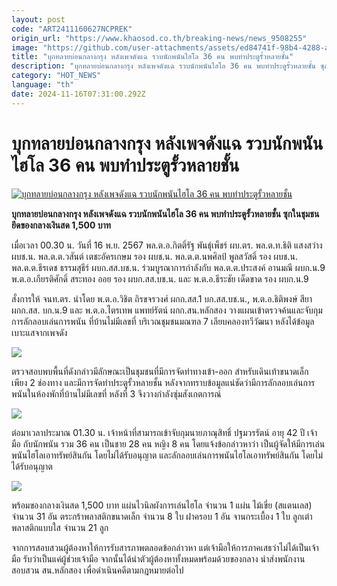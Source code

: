 ```yaml
---
layout: post
code: "ART2411160627NCPREK"
origin_url: "https://www.khaosod.co.th/breaking-news/news_9508255"
image: "https://github.com/user-attachments/assets/ed84741f-98b4-4288-ad87-31f0b43bf09c"
title: "บุกทลายบ่อนกลางกรุง หลังเพจดังแฉ รวบนักพนันไฮโล 36 คน พบทำประตูรั้วหลายชั้น"
description: "บุกทลายบ่อนกลางกรุง หลังเพจดังแฉ รวบนักพนันไฮโล 36 คน พบทำประตูรั้วหลายชั้น ซุกในชุมชน ยึดของกลางเงินสด 1,500 บาท"
category: "HOT_NEWS"
language: "th"
date: 2024-11-16T07:31:00.292Z
---
```


# บุกทลายบ่อนกลางกรุง หลังเพจดังแฉ รวบนักพนันไฮโล 36 คน พบทำประตูรั้วหลายชั้น

[![บุกทลายบ่อนกลางกรุง หลังเพจดังแฉ รวบนักพนันไฮโล 36 คน พบทำประตูรั้วหลายชั้น](https://www.khaosod.co.th/wpapp/uploads/2024/11/catch1.jpg "บุกทลายบ่อนกลางกรุง หลังเพจดังแฉ รวบนักพนันไฮโล 36 คน พบทำประตูรั้วหลายชั้น")](https://www.khaosod.co.th/wpapp/uploads/2024/11/catch1.jpg)

**บุกทลายบ่อนกลางกรุง หลังเพจดังแฉ รวบนักพนันไฮโล 36 คน พบทำประตูรั้วหลายชั้น ซุกในชุมชน ยึดของกลางเงินสด 1,500 บาท**

เมื่อเวลา 00.30 น. วันที่ 16 พ.ย. 2567 พล.ต.อ.กิตติ์รัฐ พันธุ์เพ็ชร์ ผบ.ตร. พล.ต.ท.ธิติ แสงสว่าง ผบช.น. พล.ต.ต.วสันต์ เตชะอัครเกษม รอง ผบช.น. พล.ต.ต.นพศิลป์ พูลสวัสดิ์ รอง ผบช.น. พล.ต.ต.ธีรเดช ธรรมสุธีร์ ผบก.สส.บช.น. ร่วมบูรณาการกำลังกับ พล.ต.ต.ประสงค์ อานมณี ผบก.น.9 พ.ต.อ.เกียรติศักดิ์ สระทอง ออย รอง ผบก.สส.บช.น. และ พ.ต.อ.ธีระชัย เด็ดขาด รอง ผบก.น.9

สั่งการให้ จนท.ตร. นำโดย พ.ต.อ.วิชิต ถิรขจรวงศ์ ผกก.สส.1 บก.สส.บช.น., พ.ต.อ.ธิติพงษ์ สียา ผกก.สส. บก.น.9 และ พ.ต.อ.ไตรเทพ แพทย์รัตน์ ผกก.สน.หลักสอง วางแผนเข้าตรวจค้นและจับกุมการลักลอบเล่นการพนัน ที่บ้านไม่มีเลขที่ บริเวณชุมชนมณฑล 7 เลียบคลองทวีวัฒนา หลังได้ข้อมูลเบาะแสจากเพจดัง

[![](https://www.khaosod.co.th/wpapp/uploads/2024/11/S__60530772.jpg)](https://www.khaosod.co.th/wpapp/uploads/2024/11/S__60530772.jpg)

ตรวจสอบพบพื้นที่ดังกล่าวมีลักษณะเป็นชุมชนที่มีการจัดทำทางเข้า-ออก สำหรับเดินเท้าขนาดเล็ก เพียง 2 ช่องทาง และมีการจัดทำประตูรั้วหลายชั้น หลังจากทราบข้อมูลแน่ชัดว่ามีการลักลอบเล่นการพนันในห้องพักที่บ้านไม่มีเลขที่ หลังที่ 3 จึงวางกำลังซุ่มสังเกตการณ์

[![](https://www.khaosod.co.th/wpapp/uploads/2024/11/S__60530773.jpg)](https://www.khaosod.co.th/wpapp/uploads/2024/11/S__60530773.jpg)



ต่อมาเวลาประมาณ 01.30 น. เจ้าหน้าที่สามารถเข้าจับกุมนายภาณุสิทธิ์ ปฐมวรรัตน์ อายุ 42 ปี เจ้ามือ กับนักพนัน รวม 36 คน เป็นชาย 28 คน หญิง 8 คน โดยแจ้งข้อกล่าวหาว่า เป็นผู้จัดให้มีการเล่นพนันไฮโลเอาทรัพย์สินกัน โดยไม่ได้รับอนุญาต และลักลอบเล่นการพนันไฮโลเอาทรัพย์สินกัน โดยไม่ได้รับอนุญาต

[![](https://www.khaosod.co.th/wpapp/uploads/2024/11/S__60530787.jpg)](https://www.khaosod.co.th/wpapp/uploads/2024/11/S__60530787.jpg)

พร้อมของกลางเงินสด 1,500 บาท แผ่นไวนิลผังการเล่นไฮโล จำนวน 1 แผ่น ไม้เขี่ย (สแตนเลส) จำนวน 31 อัน ตระกร้าพลาสติกขนาดเล็ก จำนวน 8 ใบ ฝาครอบ 1 อัน จานกระเบื้อง 1 ใบ ลูกเต๋า พลาสติกแบบใส จำนวน 21 ลูก

จากการสอบสวนผู้ต้องหาให้การรับสารภาพตลอดข้อกล่าวหา แต่เจ้ามือให้การภาคเสธว่าไม่ได้เป็นเจ้ามือ รับว่าเป็นแค่ผู้ช่วยเจ้ามือ จากนั้นได้นำตัวผู้ต้องหาทั้งหมดพร้อมด้วยของกลาง นำส่งพนักงานสอบสวน สน.หลักสอง เพื่อดำเนินคดีตามกฎหมายต่อไป